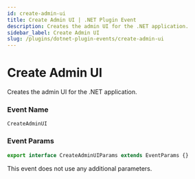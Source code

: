 ```yaml
---
id: create-admin-ui
title: Create Admin UI | .NET Plugin Event
description: Creates the admin UI for the .NET application.
sidebar_label: Create Admin UI
slug: /plugins/dotnet-plugin-events/create-admin-ui
---
```


# Create Admin UI


Creates the admin UI for the .NET application.

### Event Name

`CreateAdminUI`

### Event Params

```ts
export interface CreateAdminUIParams extends EventParams {}
```

This event does not use any additional parameters.